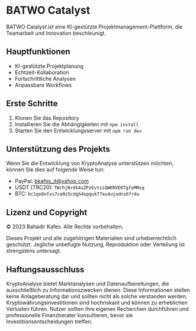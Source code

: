 # BATWO Catalyst

BATWO Catalyst ist eine KI-gestützte Projektmanagement-Plattform, die Teamarbeit und Innovation beschleunigt.

## Hauptfunktionen

- KI-gestützte Projektplanung
- Echtzeit-Kollaboration
- Fortschrittliche Analysen
- Anpassbare Workflows

## Erste Schritte

1. Klonen Sie das Repository
2. Installieren Sie die Abhängigkeiten mit `npm install`
3. Starten Sie den Entwicklungsserver mit `npm run dev`

## Unterstützung des Projekts

Wenn Sie die Entwicklung von KryptoAnalyse unterstützen möchten, können Sie dies auf folgende Weise tun:

- PayPal: [bkafes_it@yahoo.com](https://www.paypal.com/paypalme/bkafesit)
- USDT (TRC20): `TWrhjNrdS4uZPzEvtsiQWKRVEKTgfoMMoq`
- BTC: `bc1qx8nfxs7ce0z5cdgh4xpguk77eu4ujadns6fr4u`

## Lizenz und Copyright

© 2023 Bahadir Kafes. Alle Rechte vorbehalten.

Dieses Projekt und alle zugehörigen Materialien sind urheberrechtlich geschützt. Jegliche unbefugte Nutzung, Reproduktion oder Verteilung ist strengstens untersagt.

## Haftungsausschluss

KryptoAnalyse bietet Marktanalysen und Datenaufbereitungen, die ausschließlich zu Informationszwecken dienen. Diese Informationen stellen keine Anlageberatung dar und sollten nicht als solche verstanden werden. Kryptowährungsinvestitionen sind hochriskant und können zu erheblichen Verlusten führen. Nutzer sollten ihre eigenen Recherchen durchführen und professionelle Finanzberater konsultieren, bevor sie Investitionsentscheidungen treffen.
